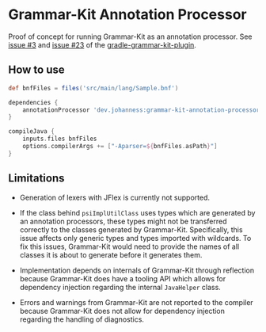 Grammar-Kit Annotation Processor
================================

Proof of concept for running Grammar-Kit as an annotation processor. See
[issue #3] and [issue #23] of the [gradle-grammar-kit-plugin].

How to use
----------

```groovy
def bnfFiles = files('src/main/lang/Sample.bnf')

dependencies {
    annotationProcessor 'dev.johanness:grammar-kit-annotation-processor:0.1.0'
}

compileJava {
    inputs.files bnfFiles
    options.compilerArgs += ["-Aparser=${bnfFiles.asPath}"]
}
```

Limitations
-----------

* Generation of lexers with JFlex is currently not supported.

* If the class behind `psiImplUtilClass` uses types which are generated
  by an annotation processors, these types might not be transferred
  correctly to the classes generated by Grammar-Kit. Specifically, this
  issue affects only generic types and types imported with wildcards. To
  fix this issues, Grammar-Kit would need to provide the names of all
  classes it is about to generate before it generates them.

* Implementation depends on internals of Grammar-Kit through reflection
  because Grammar-Kit does have a tooling API which allows for
  dependency injection regarding the internal `JavaHelper` class.

* Errors and warnings from Grammar-Kit are not reported to the compiler
  because Grammar-Kit does not allow for dependency injection regarding
  the handling of diagnostics.

[gradle-grammar-kit-plugin]:
<https://github.com/JetBrains/gradle-grammar-kit-plugin>
"JetBrains/gradle-grammar-kit-plugin: Gradle plugin for generating lexers (with JFlex) and BNF parsers (with Grammar-Kit) for IntelliJ language plugins"
[issue #3]:
<https://github.com/JetBrains/gradle-grammar-kit-plugin/issues/3>
"Code generation isn&#39;t equal with Grammar-Kit · Issue #3 · JetBrains/gradle-grammar-kit-plugin"
[issue #23]:
<https://github.com/JetBrains/gradle-grammar-kit-plugin/issues/23>
"ImplUtil class not found · Issue #23 · JetBrains/gradle-grammar-kit-plugin"

